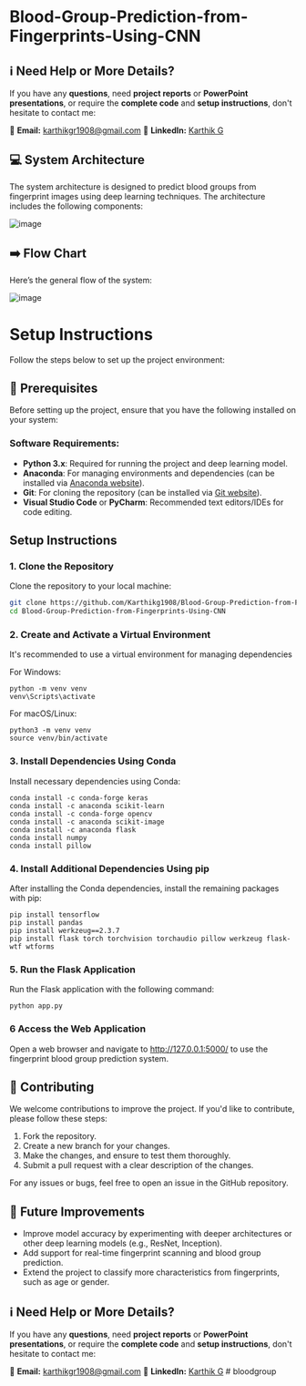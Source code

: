 # Blood-Group-Prediction-from-Fingerprints-Using-CNN

## :information_source: Need Help or More Details?

If you have any **questions**, need **project reports** or **PowerPoint presentations**, or require the **complete code** and **setup instructions**, don't hesitate to contact me:

📧 **Email:** [karthikgr1908@gmail.com](mailto:karthikgr1908@gmail.com)
🔗 **LinkedIn:** [Karthik G](https://www.linkedin.com/in/karthik-g-04b016210/) 


## :computer: System Architecture

The system architecture is designed to predict blood groups from fingerprint images using deep learning techniques. The architecture includes the following components:

![image](https://github.com/user-attachments/assets/16187221-ddc1-4b33-93fc-4fefe34935ca)


## :arrow_right: Flow Chart

Here’s the general flow of the system:

![image](https://github.com/user-attachments/assets/3782f3b3-188d-43a6-aa5d-eec7059498c3)


# Setup Instructions
Follow the steps below to set up the project environment:

## :wrench: Prerequisites

Before setting up the project, ensure that you have the following installed on your system:

### Software Requirements:
- **Python 3.x**: Required for running the project and deep learning model.
- **Anaconda**: For managing environments and dependencies (can be installed via [Anaconda website](https://www.anaconda.com/products/individual)).
- **Git**: For cloning the repository (can be installed via [Git website](https://git-scm.com/downloads)).
- **Visual Studio Code** or **PyCharm**: Recommended text editors/IDEs for code editing.

## Setup Instructions

### 1. Clone the Repository
Clone the repository to your local machine:

```bash
git clone https://github.com/Karthikg1908/Blood-Group-Prediction-from-Fingerprints-Using-CNN.git
cd Blood-Group-Prediction-from-Fingerprints-Using-CNN
```

### 2. Create and Activate a Virtual Environment
It's recommended to use a virtual environment for managing dependencies

For Windows:
```
python -m venv venv
venv\Scripts\activate
```

For macOS/Linux:
```
python3 -m venv venv
source venv/bin/activate
```

### 3. Install Dependencies Using Conda
Install necessary dependencies using Conda:

```
conda install -c conda-forge keras
conda install -c anaconda scikit-learn
conda install -c conda-forge opencv
conda install -c anaconda scikit-image
conda install -c anaconda flask
conda install numpy
conda install pillow
```

### 4. Install Additional Dependencies Using pip
After installing the Conda dependencies, install the remaining packages with pip:

```
pip install tensorflow
pip install pandas
pip install werkzeug==2.3.7
pip install flask torch torchvision torchaudio pillow werkzeug flask-wtf wtforms
```

### 5. Run the Flask Application
Run the Flask application with the following command:

```
python app.py
```

### 6 Access the Web Application
Open a web browser and navigate to http://127.0.0.1:5000/ to use the fingerprint blood group prediction system.


## :handshake: Contributing

We welcome contributions to improve the project. If you'd like to contribute, please follow these steps:

1. Fork the repository.
2. Create a new branch for your changes.
3. Make the changes, and ensure to test them thoroughly.
4. Submit a pull request with a clear description of the changes.

For any issues or bugs, feel free to open an issue in the GitHub repository.


## :rocket: Future Improvements

- Improve model accuracy by experimenting with deeper architectures or other deep learning models (e.g., ResNet, Inception).
- Add support for real-time fingerprint scanning and blood group prediction.
- Extend the project to classify more characteristics from fingerprints, such as age or gender.


## :information_source: Need Help or More Details?

If you have any **questions**, need **project reports** or **PowerPoint presentations**, or require the **complete code** and **setup instructions**, don't hesitate to contact me:

📧 **Email:** [karthikgr1908@gmail.com](mailto:karthikgr1908@gmail.com)
🔗 **LinkedIn:** [Karthik G](https://www.linkedin.com/in/karthik-g-04b016210/) 
#   b l o o d g r o u p  
 